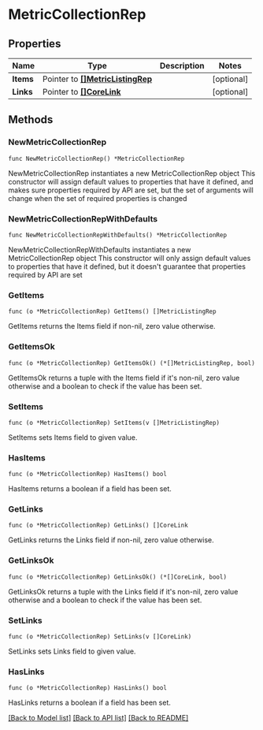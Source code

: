 # MetricCollectionRep

## Properties

Name | Type | Description | Notes
------------ | ------------- | ------------- | -------------
**Items** | Pointer to [**[]MetricListingRep**](MetricListingRep.md) |  | [optional] 
**Links** | Pointer to [**[]CoreLink**](CoreLink.md) |  | [optional] 

## Methods

### NewMetricCollectionRep

`func NewMetricCollectionRep() *MetricCollectionRep`

NewMetricCollectionRep instantiates a new MetricCollectionRep object
This constructor will assign default values to properties that have it defined,
and makes sure properties required by API are set, but the set of arguments
will change when the set of required properties is changed

### NewMetricCollectionRepWithDefaults

`func NewMetricCollectionRepWithDefaults() *MetricCollectionRep`

NewMetricCollectionRepWithDefaults instantiates a new MetricCollectionRep object
This constructor will only assign default values to properties that have it defined,
but it doesn't guarantee that properties required by API are set

### GetItems

`func (o *MetricCollectionRep) GetItems() []MetricListingRep`

GetItems returns the Items field if non-nil, zero value otherwise.

### GetItemsOk

`func (o *MetricCollectionRep) GetItemsOk() (*[]MetricListingRep, bool)`

GetItemsOk returns a tuple with the Items field if it's non-nil, zero value otherwise
and a boolean to check if the value has been set.

### SetItems

`func (o *MetricCollectionRep) SetItems(v []MetricListingRep)`

SetItems sets Items field to given value.

### HasItems

`func (o *MetricCollectionRep) HasItems() bool`

HasItems returns a boolean if a field has been set.

### GetLinks

`func (o *MetricCollectionRep) GetLinks() []CoreLink`

GetLinks returns the Links field if non-nil, zero value otherwise.

### GetLinksOk

`func (o *MetricCollectionRep) GetLinksOk() (*[]CoreLink, bool)`

GetLinksOk returns a tuple with the Links field if it's non-nil, zero value otherwise
and a boolean to check if the value has been set.

### SetLinks

`func (o *MetricCollectionRep) SetLinks(v []CoreLink)`

SetLinks sets Links field to given value.

### HasLinks

`func (o *MetricCollectionRep) HasLinks() bool`

HasLinks returns a boolean if a field has been set.


[[Back to Model list]](../README.md#documentation-for-models) [[Back to API list]](../README.md#documentation-for-api-endpoints) [[Back to README]](../README.md)


